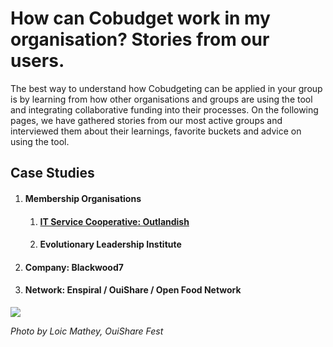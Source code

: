 # How can Cobudget work in my organisation? Stories from our users.

The best way to understand how Cobudgeting can be applied in your group is by learning from how other organisations and groups are using the tool and integrating collaborative funding into their processes. On the following pages, we have gathered stories from our most active groups and interviewed them about their learnings, favorite buckets and advice on using the tool.

## Case Studies

1. #### Membership Organisations

   1. #### [IT Service Cooperative: Outlandish](https://greaterthan.gitbooks.io/greaterthan-s-guide-to-collaborative-finance/content/use-case-outlandish.html)
   2. #### Evolutionary Leadership Institute
2. #### Company: Blackwood7
3. #### Network: Enspiral / OuiShare / Open Food Network

![](https://c1.staticflickr.com/5/4295/35937824746_41712f0dce_z.jpg)

_Photo by Loic Mathey, OuiShare Fest_

